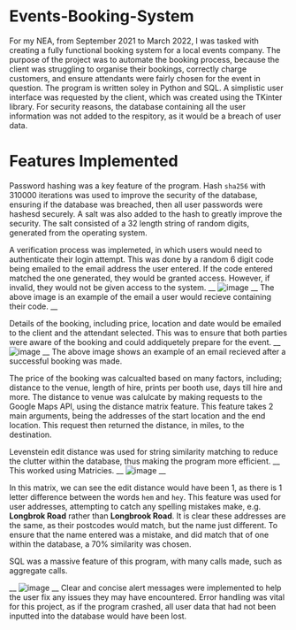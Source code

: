 # Events-Booking-System
For my NEA, from September 2021 to March 2022, I was tasked with creating a fully functional booking system for a local events company. 
The purpose of the project was to automate the booking process, because the client was struggling to organise their bookings, correctly charge customers, and ensure attendants were fairly chosen for the event in question.
The program is written soley in Python and SQL.
A simplistic user interface was requested by the client, which was created using the TKinter library.
For security reasons, the database containing all the user information was not added to the respitory, as it would be a breach of user data.

# Features Implemented

Password hashing was a key feature of the program. Hash ```sha256``` with 310000 iterations was used to improve the security of the database, ensuring if the database was breached, then all user passwords were hashesd securely. A salt was also added to the hash to greatly improve the security. The salt consisted of a 32 length string of random digits, generated from the operating system.

A verification process was implemeted, in which users would need to authenticate their login attempt. This was done by a random 6 digit code being emailed to the email address the user entered. If the code entered matched the one generated, they would be granted access. However, if invalid, they would not be given access to the system. __
![image](https://github.com/Danielx2003/Events-Booking-System/assets/70431670/fa4b7f9d-bc98-4438-a798-80d84c71a07d) __
The above image is an example of the email a user would recieve containing their code. __

Details of the booking, including price, location and date would be emailed to the client and the attendant selected. This was to ensure that both parties were aware of the booking and could addiquetely prepare for the event. __
![image](https://github.com/Danielx2003/Events-Booking-System/assets/70431670/47bc9743-e563-4629-901c-5b38adea1bc7)
__
The above image shows an example of an email recieved after a successful booking was made.

The price of the booking was calcualted based on many factors, including; distance to the venue, length of hire, prints per booth use, days till hire and more.
The distance to venue was calulcate by making requests to the Google Maps API, using the distance matrix feature.
This feature takes 2 main arguments, being the addresses of the start location and the end location. This request then returned the distance, in miles, to the destination. 

Levenstein edit distance was used for string similarity matching to reduce the clutter within the database, thus making the program more efficient. __
This worked using Matricies. __
![image](https://github.com/Danielx2003/Events-Booking-System/assets/70431670/293a0710-f4d3-45d1-9b5c-4986ef7eec7f)
__

In this matrix, we can see the edit distance would have been 1, as there is 1 letter difference between the words ```hem``` and ```hey```.
This feature was used for user addresses, attempting to catch any spelling mistakes make, e.g. __Longbrok Road__ rather than __Longbrook Road__. It is clear these addresses are the same, as their postcodes would match, but the name just different. 
To ensure that the name entered was a mistake, and did match that of one within the database, a 70% similarity was chosen. 

SQL was a massive feature of this program, with many calls made, such as aggregate calls.

__
![image](https://github.com/Danielx2003/Events-Booking-System/assets/70431670/9a315deb-e8a8-432a-9649-791bec22540f)
__
Clear and concise alert messages were implemented to help the user fix any issues they may have encountered.
Error handling was vital for this project, as if the program crashed, all user data that had not been inputted into the database would have been lost.








